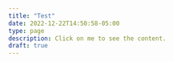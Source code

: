 ```yaml
---
title: "Test"
date: 2022-12-22T14:50:58-05:00
type: page
description: Click on me to see the content.
draft: true
---
```


